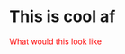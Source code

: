 # This is cool af

<div style="color:red">What would this look like</div>


<!--  ```javascript
  function whatTheHell = () =>{
    return "what the Hell"
    }
 ``` -->
